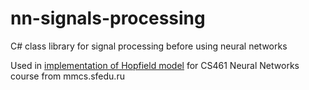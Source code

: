 # nn-signals-processing
C# class library for signal processing before using neural networks

Used in [implementation of Hopfield model](https://github.com/michael-novikov/hopfield-network) for CS461 Neural Networks course from mmcs.sfedu.ru 
